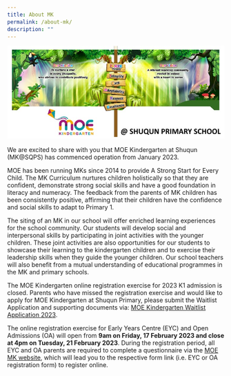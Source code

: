 ```yaml
---
title: About MK
permalink: /about-mk/
description: ""
---
```

<img src="/images/MK-Banner.jpg">
         <!-- /\* Font Definitions \*/ @font-face {font-family:Latha; panose-1:2 0 4 0 0 0 0 0 0 0; mso-font-alt:Latha; mso-font-charset:0; mso-generic-font-family:swiss; mso-font-pitch:variable; mso-font-signature:1048579 0 0 0 1 0;} @font-face {font-family:"Cambria Math"; panose-1:2 4 5 3 5 4 6 3 2 4; mso-font-charset:0; mso-generic-font-family:roman; mso-font-pitch:variable; mso-font-signature:-536869121 1107305727 33554432 0 415 0;} @font-face {font-family:DengXian; panose-1:2 1 6 0 3 1 1 1 1 1; mso-font-alt:等线; mso-font-charset:134; mso-generic-font-family:auto; mso-font-pitch:variable; mso-font-signature:-1610612033 953122042 22 0 262159 0;} @font-face {font-family:Calibri; panose-1:2 15 5 2 2 2 4 3 2 4; mso-font-charset:0; mso-generic-font-family:swiss; mso-font-pitch:variable; mso-font-signature:-469750017 -1073732485 9 0 511 0;} @font-face {font-family:"Source Sans Pro"; mso-font-charset:0; mso-generic-font-family:swiss; mso-font-pitch:variable; mso-font-signature:1610613495 33554433 0 0 415 0;} @font-face {font-family:"\\@DengXian"; panose-1:2 1 6 0 3 1 1 1 1 1; mso-font-charset:134; mso-generic-font-family:auto; mso-font-pitch:variable; mso-font-signature:-1610612033 953122042 22 0 262159 0;} /\* Style Definitions \*/ p.MsoNormal, li.MsoNormal, div.MsoNormal {mso-style-unhide:no; mso-style-qformat:yes; mso-style-parent:""; margin-top:0cm; margin-right:0cm; margin-bottom:8.0pt; margin-left:0cm; line-height:107%; mso-pagination:widow-orphan; font-size:11.0pt; font-family:"Calibri",sans-serif; mso-ascii-font-family:Calibri; mso-ascii-theme-font:minor-latin; mso-fareast-font-family:DengXian; mso-fareast-theme-font:minor-fareast; mso-hansi-font-family:Calibri; mso-hansi-theme-font:minor-latin; mso-bidi-font-family:Latha;} .MsoChpDefault {mso-style-type:export-only; mso-default-props:yes; font-family:"Calibri",sans-serif; mso-ascii-font-family:Calibri; mso-ascii-theme-font:minor-latin; mso-fareast-font-family:DengXian; mso-fareast-theme-font:minor-fareast; mso-hansi-font-family:Calibri; mso-hansi-theme-font:minor-latin; mso-bidi-font-family:Latha; mso-bidi-theme-font:minor-bidi;} .MsoPapDefault {mso-style-type:export-only; margin-bottom:8.0pt; line-height:107%;} @page WordSection1 {size:612.0pt 792.0pt; margin:72.0pt 72.0pt 72.0pt 72.0pt; mso-header-margin:36.0pt; mso-footer-margin:36.0pt; mso-paper-source:0;} div.WordSection1 {page:WordSection1;} -->

We are excited to share with you that MOE Kindergarten at Shuqun (MK@SQPS) has commenced operation from January 2023.

MOE has been running MKs since 2014 to provide A Strong Start for Every Child. The MK Curriculum nurtures children holistically so that they are confident, demonstrate strong social skills and have a good foundation in literacy and numeracy. The feedback from the parents of MK children has been consistently positive, affirming that their children have the confidence and social skills to adapt to Primary 1.

The siting of an MK in our school will offer enriched learning experiences for the school community. Our students will develop social and interpersonal skills by participating in joint activities with the younger children. These joint activities are also opportunities for our students to showcase their learning to the kindergarten children and to exercise their leadership skills when they guide the younger children. Our school teachers will also benefit from a mutual understanding of educational programmes in the MK and primary schools.

The MOE Kindergarten online registration exercise for 2023 K1 admission is closed. Parents who have missed the registration exercise and would like to apply for MOE Kindergarten at Shuqun Primary, please submit the Waitlist Application and supporting documents via: [MOE Kindergarten Waitlist Application 2023](https://www.form.gov.sg/63dcd639dd51570011a2d87a).

The online registration exercise for Early Years Centre (EYC) and Open Admissions (OA) will open from **9am on Friday, 17 February 2023 and close at 4pm on Tuesday, 21 February 2023**. During the registration period, all EYC and OA parents are required to complete a questionnaire via the [MOE MK website](http://www.moe.gov.sg/mk-howtoregister), which will lead you to the respective form link (i.e. EYC or OA registration form) to register online.